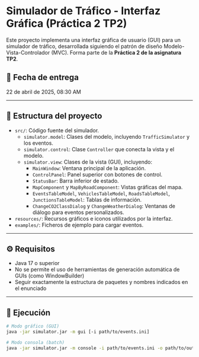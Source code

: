 # Simulador de Tráfico - Interfaz Gráfica (Práctica 2 TP2)

Este proyecto implementa una interfaz gráfica de usuario (GUI) para un simulador de tráfico, desarrollada siguiendo el patrón de diseño Modelo-Vista-Controlador (MVC). Forma parte de la **Práctica 2 de la asignatura TP2**.

## 📅 Fecha de entrega

22 de abril de 2025, 08:30 AM

---

## 📁 Estructura del proyecto

- `src/`: Código fuente del simulador.
  - `simulator.model`: Clases del modelo, incluyendo `TrafficSimulator` y los eventos.
  - `simulator.control`: Clase `Controller` que conecta la vista y el modelo.
  - `simulator.view`: Clases de la vista (GUI), incluyendo:
    - `MainWindow`: Ventana principal de la aplicación.
    - `ControlPanel`: Panel superior con botones de control.
    - `StatusBar`: Barra inferior de estado.
    - `MapComponent` y `MapByRoadComponent`: Vistas gráficas del mapa.
    - `EventsTableModel`, `VehiclesTableModel`, `RoadsTableModel`, `JunctionsTableModel`: Tablas de información.
    - `ChangeCO2ClassDialog` y `ChangeWeatherDialog`: Ventanas de diálogo para eventos personalizados.
- `resources/`: Recursos gráficos e iconos utilizados por la interfaz.
- `examples/`: Ficheros de ejemplo para cargar eventos.

---

## ⚙️ Requisitos

- Java 17 o superior
- No se permite el uso de herramientas de generación automática de GUIs (como WindowBuilder)
- Seguir exactamente la estructura de paquetes y nombres indicados en el enunciado

---

## 🚀 Ejecución

```bash
# Modo gráfico (GUI)
java -jar simulator.jar -m gui [-i path/to/events.ini]

# Modo consola (batch)
java -jar simulator.jar -m console -i path/to/events.ini -o path/to/output.txt
